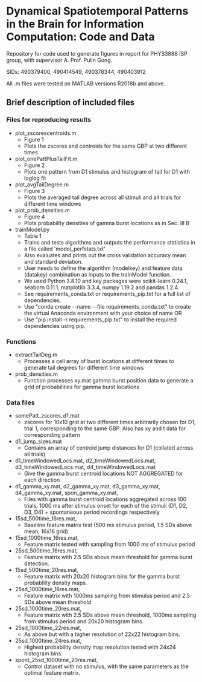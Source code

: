 # Dynamical Spatiotemporal Patterns in the Brain for Information Computation: Code and Data

Repository for code used to generate figures in report for PHYS3888 ISP group, with supervisor A. Prof. Pulin Gong.

SIDs: 490379400, 490414549, 490378344, 490403912

All .m files were tested on MATLAB versions R2018b and above.

## Brief description of included files

### Files for reproducing results
* plot_zscorescentroids.m
  * Figure 1
  * Plots the zscores and centroids for the same GBP at two different times
* plot_onePattPlusTailFit.m
  * Figure 2
  * Plots one pattern from D1 stimulus and histogram of tail for D1 with loglog fit
* plot_avgTailDegree.m
  * Figure 3
  * Plots the averaged tail degree across all stimuli and all trials for different time windows
* plot_prob_densities.m
  * Figure 4
  * Plots probability densities of gamma burst locations as in Sec. III B
* trainModel.py
  * Table 1
  * Trains and tests algorithms and outputs the performance statistics in a file called 'model_perfstats.txt'
  * Also evaluates and prints out the cross validation accuracy mean and standard deviation.
  * User needs to define the algorithm (modelkey) and feature data (datakey) combination as inputs to the trainModel function.
  * We used Python 3.8.10 and key packages were scikit-learn 0.24.1, seaborn 0.11.1, matplotlib 3.3.4, numpy 1.19.2 and pandas 1.2.4. 
  * See requirements_conda.txt or requirements_pip.txt for a full list of dependencies. 
  * Use "conda create --name <env> --file requirements_conda.txt" to create the virtual Anaconda environment with your choice of name <env> OR
  * Use "pip install -r requirements_pip.txt" to install the required dependencies using pip.

### Functions
* extractTailDeg.m
  * Processes a cell array of burst locations at different times to generate tail degrees for different time windows
* prob_densities.m
  * Function processes xy.mat gamma burst position data to generate a grid of probabilities for gamma burst locations

### Data files
* somePatt_zscores_d1.mat
  * zscores for 10x10 grid at two different times arbitrarily chosen for D1, trial 1, corresponding to the same GBP. Also has xy and t data for corresponding pattern
* d1_jump_sizes.mat
  * Contains an array of centroid jump distances for D1 (collated across all trials)
* d1_timeWindowedLocs.mat, d2_timeWindowedLocs.mat, d3_timeWindowedLocs.mat, d4_timeWindowedLocs.mat
  * Give the gamma burst centroid locations NOT AGGREGATED for each direction
* d1_gamma_xy.mat, d2_gamma_xy.mat, d3_gamma_xy.mat, d4_gamma_xy.mat, spon_gamma_xy.mat,
  * Files with gamma burst centroid locations aggregated across 100 trials, 1000 ms after stimulus onset for each of the stimuli (D1, D2, D3, D4) + spontaneous period recordings respectively
* 15sd_500time_16res.mat,
  * Baseline feature matrix test (500 ms stimulus period, 1.5 SDs above mean, 16x16 grid)
* 15sd_1000time_16res.mat,   
  * Feature matrix tested with sampling from 1000 ms of stimulus period
* 25sd_500time_16res.mat,
  * Feature matrix with 2.5 SDs above mean threshold for gamma burst detection.
* 15sd_500time_20res.mat,
  * Feature matrix with 20x20 histogram bins for the gamma burst probability density maps.
* 25sd_1000time_16res.mat,
  * Feature matrix with 1000ms sampling from stimulus period and 2.5 SDs above mean threshold
* 25sd_1000time_20res.mat,
  * Feature matrix with 2.5 SDs above mean threshold, 1000ms sampling from stimulus period and 20x20 histogram bins.
* 25sd_1000time_22res.mat,
  * As above but with a higher resolution of 22x22 histogram bins.
* 25sd_1000time_24res.mat,
  * Highest probability density map resolution tested with 24x24 histogram bins.
* spont_25sd_1000time_20res.mat,
  * Control dataset with no stimulus, with the same parameters as the optimal feature matrix.

